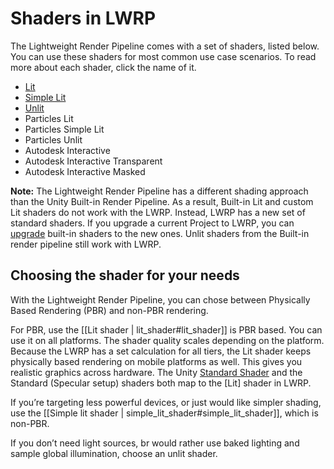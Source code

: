 # Shaders in LWRP

The Lightweight Render Pipeline comes with a set of shaders, listed below. You can use these shaders for most common use case scenarios. To read more about each shader, click the name of it.

- [Lit](Lit-shader.md)
- [Simple Lit](Simple-Lit-shader.md)
- [Unlit](Unlit-Shader.md)
- Particles Lit
- Particles Simple Lit
- Particles Unlit
- Autodesk Interactive 
- Autodesk Interactive Transparent 
- Autodesk Interactive Masked 

**Note:** The Lightweight Render Pipeline has a different shading approach than the Unity Built-in Render Pipeline. As a result, Built-in Lit and custom Lit shaders do not work with the LWRP. Instead, LWRP has a new set of standard shaders. If you upgrade a current Project to LWRP, you can [upgrade](upgrading-your-shaders.md) built-in shaders to the new ones. Unlit shaders from the Built-in render pipeline still work with LWRP.

## Choosing the shader for your needs

With the Lightweight Render Pipeline, you can chose between Physically Based Rendering (PBR) and non-PBR rendering. 

For PBR, use the [[Lit shader | lit_shader#lit_shader]] is PBR based. You can use it on all platforms. The shader quality scales depending on the platform. Because the LWRP has a set calculation for all tiers, the Lit shader keeps physically based rendering on mobile platforms as well. This gives you realistic graphics across hardware. The Unity [Standard Shader](<https://docs.unity3d.com/Manual/shader-StandardShader.html>) and the Standard (Specular setup) shaders both map to the [Lit] shader in LWRP.

If you’re targeting less powerful devices, or just would like simpler shading, use the [[Simple lit shader | simple_lit_shader#simple_lit_shader]], which is non-PBR. 

If you don’t need light sources, br would rather use baked lighting and sample global illumination, choose an unlit shader.